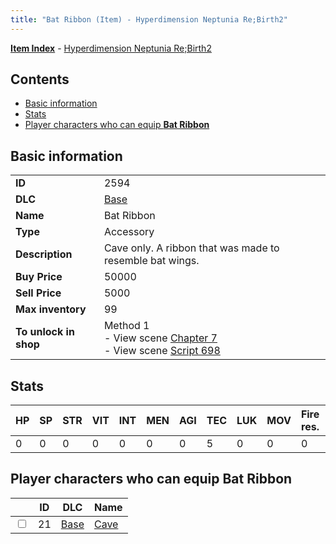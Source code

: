 ```yaml
---
title: "Bat Ribbon (Item) - Hyperdimension Neptunia Re;Birth2"
---
```


[**Item Index**](/neptunia/rb2/item/index.html) - [Hyperdimension Neptunia Re;Birth2](/neptunia/rb2)

## Contents

- [Basic information](#basic-information)
- [Stats](#stats)
- [Player characters who can equip **Bat Ribbon**](#player-characters-who-can-equip-bat-ribbon)

## Basic information

|   |   |
| -- | -- |
| **ID** | 2594 |
| **DLC** | [Base](/neptunia/rb2/dlc/0-base.html) |
| **Name** | Bat Ribbon |
| **Type** | Accessory |
| **Description** | Cave only. A ribbon that was made to resemble bat wings. |
| **Buy Price** | 50000 |
| **Sell Price** | 5000 |
| **Max inventory** | 99 |
| **To unlock in shop** | Method 1<br />- View scene [Chapter 7](/neptunia/rb2/scene/0-452-chapter-7.html)<br />- View scene [Script 698](/neptunia/rb2/scene/0-698-script-698.html) |

## Stats

| HP | SP | STR | VIT | INT | MEN | AGI | TEC | LUK | MOV | Fire res. | Ice res. | Wind res. | Lightning res. |
| -- | -- | --- | --- | --- | --- | --- | --- | --- | --- | --------- | -------- | --------- | -------------- |
| 0 | 0 | 0 | 0 | 0 | 0 | 0 | 5 | 0 | 0 | 0 | 0 | 0 | 0 |

## Player characters who can equip **Bat Ribbon**

|    | ID | DLC | Name |
| -- | -- | --- | ---- |
| <input type="checkbox" id="rb2-player-0-21" class="trackbox" /> | 21 | [Base](/neptunia/rb2/dlc/0-base.html) | [Cave](/neptunia/rb2/player/0-21-cave.html) |